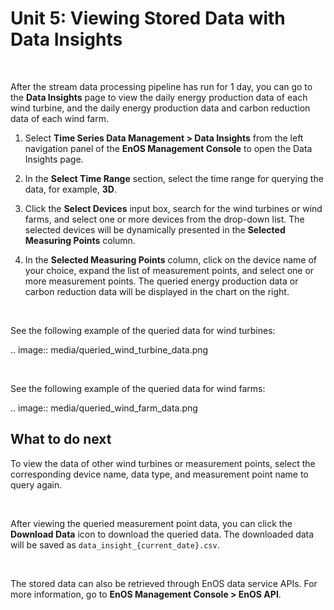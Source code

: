 # Unit 5: Viewing Stored Data with Data Insights

<br />

After the stream data processing pipeline has run for 1 day, you can go to the **Data Insights** page to view the daily energy production data of each wind turbine, and the daily energy production data and carbon reduction data of each wind farm.

1. Select **Time Series Data Management > Data Insights** from the left navigation panel of the **EnOS Management Console** to open the Data Insights page.

2. In the **Select Time Range** section, select the time range for querying the data, for example, **3D**.

3. Click the **Select Devices** input box, search for the wind turbines or wind farms, and select one or more devices from the drop-down list. The selected devices will be dynamically presented in the **Selected Measuring Points** column.  

4. In the **Selected Measuring Points** column, click on the device name of your choice, expand the list of measurement points, and select one or more measurement points. The queried energy production data or carbon reduction data will be displayed in the chart on the right.

<br />

See the following example of the queried data for wind turbines:

.. image:: media/queried_wind_turbine_data.png

<br />

See the following example of the queried data for wind farms:

.. image:: media/queried_wind_farm_data.png


## What to do next

To view the data of other wind turbines or measurement points, select the corresponding device name, data type, and measurement point name to query again.

<br />

After viewing the queried measurement point data, you can click the **Download Data** icon to download the queried data. The downloaded data will be saved as `data_insight_{current_date}.csv`.

<br />

The stored data can also be retrieved through EnOS data service APIs. For more information, go to **EnOS Management Console > EnOS API**.


<!--end-->
